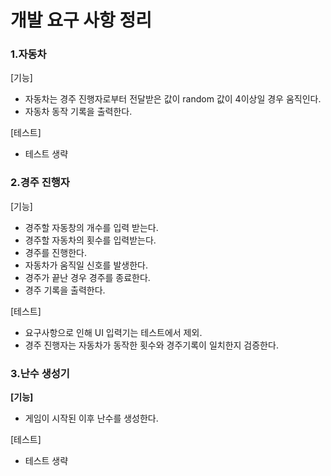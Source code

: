 # 개발 요구 사항 정리

### 1.자동차

[기능]

- 자동차는 경주 진행자로부터 전달받은 값이 random 값이 4이상일 경우 움직인다.
- 자동차 동작 기록을 출력한다.

[테스트]

- 테스트 생략

### 2.경주 진행자

[기능]

- 경주할 자동창의 개수를 입력 받는다.
- 경주할 자동차의 횟수를 입력받는다.
- 경주를 진행한다.
- 자동차가 움직일 신호를 발생한다.
- 경주가 끝난 경우 경주를 종료한다.
- 경주 기록을 출력한다.

[테스트]

- 요구사항으로 인해 UI 입력기는 테스트에서 제외.
- 경주 진행자는 자동차가 동작한 횟수와 경주기록이 일치한지 검증한다.

### 3.난수 생성기

**[기능]**

- 게임이 시작된 이후 난수를 생성한다.

[테스트]

- 테스트 생략